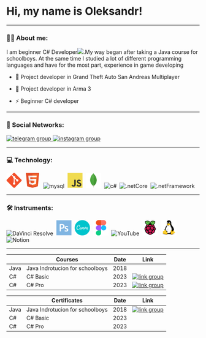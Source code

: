 
# Hi, my name is Oleksandr!

---

### :man_technologist: About me:

I am beginner C# Developer<img src="https://media.giphy.com/media/WUlplcMpOCEmTGBtBW/giphy.gif" width="30px">.My way began after taking a Java course for schoolboys. At the same time I studied a lot of different programming languages and have for the most part, experience in game developing



- :telescope: Project developer in Grand Theft Auto San Andreas Multiplayer

- :seedling: Project developer in Arma 3

- :zap: Beginner C# developer

---

### 🤝 Social Networks:

  <div id="badges">
    <a href="https://t.me/blackjack_0_0" target="_blank">
      <img src="https://cdn-icons-png.flaticon.com/512/2111/2111646.png" width="40" height="40" alt="telegram group" />
    </a>
    <a href="https://instagram.com/zabka.jack_0_0_0?igshid=MzNlNGNkZWQ4Mg==" target="_blank">
      <img src="https://cdn.icon-icons.com/icons2/1211/PNG/512/1491580635-yumminkysocialmedia26_83102.png" width="40" height="40" alt="instagram group" />
    </a>
  </div>

---

### 💻 Technology:

<div>
  <img src="https://github.com/devicons/devicon/blob/master/icons/git/git-original.svg" title="git" alt="git" width="40" height="40"/>&nbsp
  <img src="https://github.com/devicons/devicon/blob/master/icons/html5/html5-original.svg" title="html5" alt="html5" width="40" height="40"/>&nbsp
  <img src="https://cdn.icon-icons.com/icons2/1508/PNG/512/mysqlworkbench_103806.png" title="mysql" alt="mysql" width="40" height="40"/>&nbsp;
  <img src="https://github.com/devicons/devicon/blob/master/icons/javascript/javascript-original.svg" title="javascript" alt="javascript" width="40" height="40"/>&nbsp
  <img src="https://github.com/devicons/devicon/blob/master/icons/mongodb/mongodb-original.svg" title="mongodb" alt="mongodb" width="40" height="40"/>&nbsp
  <img src="https://cdn.icon-icons.com/icons2/2148/PNG/512/c_icon_132529.png" alt="c#" width="40" height="40"/>&nbsp
  <img src="https://cdn.icon-icons.com/icons2/2248/PNG/512/dot_net_icon_138665.png" alt=".netCore" width="40" height="40"/>&nbsp
  <img src="https://cdn.icon-icons.com/icons2/2415/PNG/512/dot_net_plain_wordmark_logo_icon_146545.png" alt=".netFramework" width="40" height="40"/>&nbsp
</div>

---

### 🛠 Instruments:

<div>
  <img src="https://upload.wikimedia.org/wikipedia/commons/9/90/DaVinci_Resolve_17_logo.svg" title="DaVinci Resolve" alt="DaVinci Resolve" width="40" height="40"/>&nbsp;
  <img src="https://github.com/devicons/devicon/blob/master/icons/photoshop/photoshop-plain.svg" title="photoshop" alt="photoshop" width="40" height="40"/>&nbsp;
  <img src="https://github.com/devicons/devicon/blob/master/icons/canva/canva-original.svg" title="canva" alt="canva" width="40" height="40"/>&nbsp;
  <img src="https://github.com/devicons/devicon/blob/master/icons/figma/figma-original.svg" title="figma" alt="figma" width="40" height="40"/>&nbsp;
  <img src="https://upload.wikimedia.org/wikipedia/commons/9/9e/YouTube_Logo_%282013-2017%29.svg" title="YouTube" alt="YouTube" width="40" height="40"/>&nbsp;
  <img src="https://github.com/devicons/devicon/blob/master/icons/raspberrypi/raspberrypi-original.svg" title="raspberrypi" alt="raspberrypi" width="40" height="40"/>&nbsp;
  <img src="https://github.com/devicons/devicon/blob/master/icons/linux/linux-original.svg" title="linux" alt="linux" width="40" height="40"/>&nbsp;
  <img src="https://upload.wikimedia.org/wikipedia/commons/e/e9/Notion-logo.svg" title="Notion" alt="Notion" width="40" height="40"/>&nbsp;
</div>

---


|      | Courses                                                   | Date              | Link            |
|------|-----------------------------------------------------------| :---------------: |-----------------|
| Java | Java Indrotucion for schoolboys                           | 2018              |                 |
| C#   | C# Basic                                                  | 2023              | <a href="https://ithillel.ua/courses/c-sharp-basic"><img src="https://cdn.icon-icons.com/icons2/1410/PNG/128/37_97266.png" width="40" height="40" alt="link group"/></a>
| C#   | C# Pro                                                    | 2023              | <a href="https://ithillel.ua/courses/c-sharp-pro"><img src="https://cdn.icon-icons.com/icons2/1410/PNG/128/37_97266.png" width="40" height="40" alt="link group"/></a>                


|      | Certificates                                              | Date              | Link  | 
|------|-----------------------------------------------------------| :---------------: |-------|
| Java | Java Indrotucion for schoolboys                           | 2018              | <a href="https://lms.ithillel.ua/uploads/certificates/23488283_en.png?_gl=1*zn9d4e*_gcl_au*MTMxMjI3Mjg1OC4xNjg1MTMyOTAy*_ga*OTI2NzA5MjUxLjE2ODUxMzI5MDM.*_ga_KVGD0SKTQC*MTY4NzUyODczMi43LjEuMTY4NzUyOTI2NS4yNy4wLjA."><img src="https://cdn.icon-icons.com/icons2/1410/PNG/128/37_97266.png" width="40" height="40" alt="link group"/></a>
| C#   | C# Basic                                                  | 2023              |       |
| C#   | C# Pro                                                    | 2023              |       |














